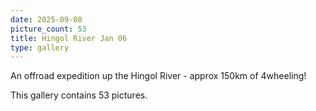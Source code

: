```yaml
---
date: 2025-09-08
picture_count: 53
title: Hingol River Jan 06
type: gallery
---
```


An offroad expedition up the Hingol River - approx 150km of 4wheeling!

This gallery contains 53 pictures.